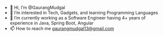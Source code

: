 - 👋 Hi, I’m @GaurangMudgal
- 👀 I’m interested in Tech, Gadgets, and learning Programming Languages
- 🌱 I’m currently working as a Software Engineer having 4+ years of experience in Java, Spring Boot, Angular
- 📫 How to reach me gaurangmudgal13@gmail.com

<!---
GaurangMudgal/GaurangMudgal is a ✨ special ✨ repository because its `README.md` (this file) appears on your GitHub profile.
You can click the Preview link to take a look at your changes.
--->
